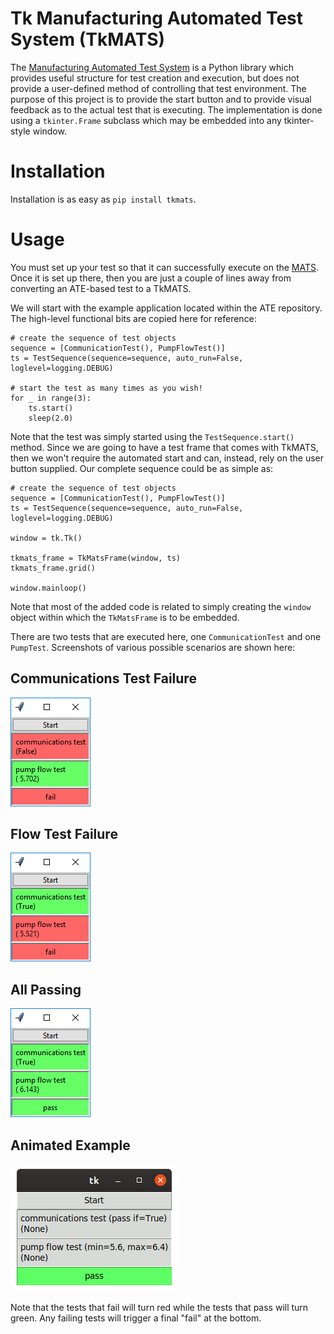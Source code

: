 # Tk Manufacturing Automated Test System (TkMATS)

The [Manufacturing Automated Test System](https://github.com/slightlynybbled/mats) is a Python library
which provides useful structure for test creation and execution, but does not provide a user-defined
method of controlling that test environment.  The purpose of this project is to provide the
start button and to provide visual feedback as to the actual test that is executing.  The
implementation is done using a `tkinter.Frame` subclass which may be embedded into any tkinter-style
window.

# Installation

Installation is as easy as `pip install tkmats`.

# Usage

You must set up your test so that it can successfully execute on the 
[MATS](https://github.com/slightlynybbled/mats).  Once it is set up there, then you are just a couple
of lines away from converting an ATE-based test to a TkMATS.

We will start with the example application located within the ATE repository.  The high-level
functional bits are copied here for reference:

    # create the sequence of test objects
    sequence = [CommunicationTest(), PumpFlowTest()]
    ts = TestSequence(sequence=sequence, auto_run=False, loglevel=logging.DEBUG)

    # start the test as many times as you wish!
    for _ in range(3):
        ts.start()
        sleep(2.0)

Note that the test was simply started using the `TestSequence.start()` method.  Since we are
going to have a test frame that comes with TkMATS, then we won't require the automated start and
can, instead, rely on the user button supplied.  Our complete sequence could be as simple as:

    # create the sequence of test objects
    sequence = [CommunicationTest(), PumpFlowTest()]
    ts = TestSequence(sequence=sequence, auto_run=False, loglevel=logging.DEBUG)

    window = tk.Tk()

    tkmats_frame = TkMatsFrame(window, ts)
    tkmats_frame.grid()

    window.mainloop()

Note that most of the added code is related to simply creating the `window` object within
which the `TkMatsFrame` is to be embedded.

There are two tests that are executed here, one `CommunicationTest` and one `PumpTest`.  Screenshots
of various possible scenarios are shown here:

## Communications Test Failure

![Communications Test Failure Screenshot](images/on-fail-comm.png)

## Flow Test Failure

![Flow Test Failure Screenshot](images/on-fail-flow.png)

## All Passing

![All Passing Screenshot](images/on-pass.png)

## Animated Example

![Animation of Test](images/tkmats-animation.gif)

Note that the tests that fail will turn red while the tests that pass will turn
green.  Any failing tests will trigger a final "fail" at the bottom.
